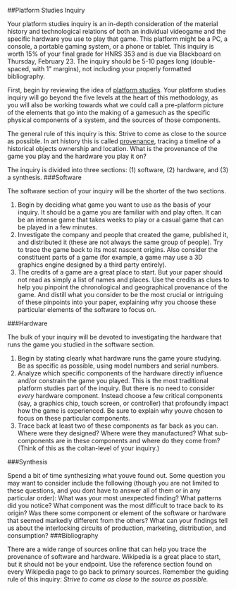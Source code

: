 ##Platform Studies InquiryYour platform studies inquiry is an in-depth consideration of the material history and technological relations of both an individual videogame and the specific hardware you use to play that game. This platform might be a PC, a console, a portable gaming system, or a phone or tablet. This inquiry is worth 15% of your final grade for HNRS 353 and is due via Blackboard on Thursday, February 23. The inquiry should be 5-10 pages long (double-spaced, with 1" margins), not including your properly formatted bibliography.First, begin by reviewing the idea of [platform studies](http://www.playthepast.org/?p=1857). Your platform studies inquiry will go beyond the five levels at the heart of this methodology, as you will also be working towards what we could call a pre-platform picture of the elements that go into the making of a gamesuch as the specific physical components of a system, and the sources of those components.The general rule of this inquiry is this: Strive to come as close to the source as possible. In art history this is called [provenance](http://en.wikipedia.org/wiki/Provenance), tracing a timeline of a historical objects ownership and location. What is the provenance of the game you play and the hardware you play it on?The inquiry is divided into three sections: (1) software, (2) hardware, and (3) a synthesis.###SoftwareThe software section of your inquiry will be the shorter of the two sections.1. Begin by deciding what game you want to use as the basis of your inquiry. It should be a game you are familiar with and play often. It can be an intense game that takes weeks to play or a casual game that can be played in a few minutes.2. Investigate the company and people that created the game, published it, and distributed it (these are not always the same group of people). Try to trace the game back to its most nascent origins. Also consider the constituent parts of a game (for example, a game may use a 3D graphics engine designed by a third party entirely).3. The credits of a game are a great place to start. But your paper should not read as simply a list of names and places. Use the credits as clues to help you pinpoint the chronological and geographical provenance of the game. And distill what you consider to be the most crucial or intriguing of these pinpoints into your paper, explaining why you choose these particular elements of the software to focus on.###HardwareThe bulk of your inquiry will be devoted to investigating the hardware that runs the game you studied in the software section.1. Begin by stating clearly what hardware runs the game youre studying. Be as specific as possible, using model numbers and serial numbers.2. Analyze which specific components of the hardware directly influence and/or constrain the game you played. This is the most traditional platform studies part of the inquiry. But there is no need to consider *every* hardware component. Instead choose a few critical components (say, a graphics chip, touch screen, or controller) that profoundly impact how the game is experienced. Be sure to explain why youve chosen to focus on these particular components.3. Trace back at least two of these components as far back as you can. Where were they designed? Where were they manufactured? What sub-components are in these components and where do they come from? (Think of this as the coltan-level of your inquiry.)###SynthesisSpend a bit of time synthesizing what youve found out. Some question you may want to consider include the following (though you are not limited to these questions, and you dont have to answer all of them or in any particular order): What was your most unexpected finding? What patterns did you notice? What component was the most difficult to trace back to its origin? Was there some component or element of the software or hardware that seemed markedly different from the others? What can your findings tell us about the interlocking circuits of production, marketing, distribution, and consumption?###BibliographyThere are a wide range of sources online that can help you trace the provenance of software and hardware. Wikipedia is a great place to start, but it should not be your endpoint.  Use the reference section found on every Wikipedia page to go back to primary sources. Remember the guiding rule of this inquiry: *Strive to come as close to the source as possible.*